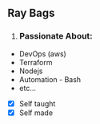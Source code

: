 ## Ray Bags

1. ### Passionate About:
  - DevOps (aws)
  - Terraform
  - Nodejs
  - Automation - Bash
  - etc...

 - [x]  Self taught
 - [x]  Self made
